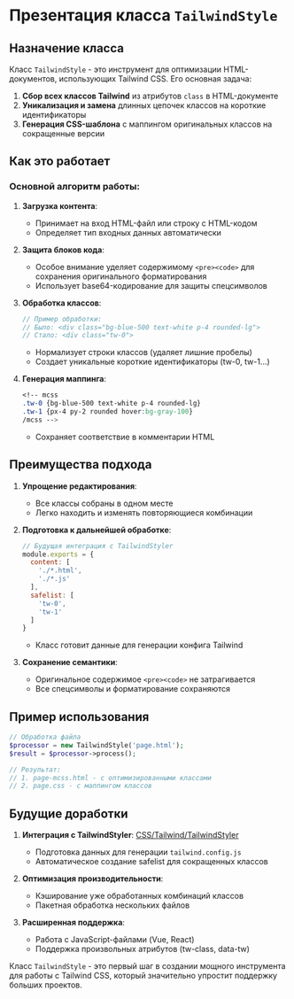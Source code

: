 # Презентация класса `TailwindStyle`

## Назначение класса

Класс `TailwindStyle` - это инструмент для оптимизации HTML-документов, использующих Tailwind CSS. Его основная задача:

1. **Сбор всех классов Tailwind** из атрибутов `class` в HTML-документе
2. **Уникализация и замена** длинных цепочек классов на короткие идентификаторы
3. **Генерация CSS-шаблона** с маппингом оригинальных классов на сокращенные версии

## Как это работает

### Основной алгоритм работы:

1. **Загрузка контента**:
   - Принимает на вход HTML-файл или строку с HTML-кодом
   - Определяет тип входных данных автоматически

2. **Защита блоков кода**:
   - Особое внимание уделяет содержимому `<pre><code>` для сохранения оригинального форматирования
   - Использует base64-кодирование для защиты спецсимволов

3. **Обработка классов**:
   ```php
   // Пример обработки:
   // Было: <div class="bg-blue-500 text-white p-4 rounded-lg">
   // Стало: <div class="tw-0">
   ```
   - Нормализует строки классов (удаляет лишние пробелы)
   - Создает уникальные короткие идентификаторы (tw-0, tw-1...)

4. **Генерация маппинга**:
   ```css
   <!-- mcss
   .tw-0 {bg-blue-500 text-white p-4 rounded-lg}
   .tw-1 {px-4 py-2 rounded hover:bg-gray-100}
   /mcss -->
   ```
   - Сохраняет соответствие в комментарии HTML

## Преимущества подхода

1. **Упрощение редактирования**:
   - Все классы собраны в одном месте
   - Легко находить и изменять повторяющиеся комбинации

2. **Подготовка к дальнейшей обработке**:
   ```javascript
   // Будущая интеграция с TailwindStyler
   module.exports = {
     content: [
       './*.html',
       './*.js'
     ],
     safelist: [
       'tw-0',
       'tw-1'
     ]
   }
   ```
   - Класс готовит данные для генерации конфига Tailwind

3. **Сохранение семантики**:
   - Оригинальное содержимое `<pre><code>` не затрагивается
   - Все спецсимволы и форматирование сохраняются

## Пример использования

```php
// Обработка файла
$processor = new TailwindStyle('page.html');
$result = $processor->process();

// Результат:
// 1. page-mcss.html - с оптимизированными классами
// 2. page.css - с маппингом классов
```

## Будущие доработки

1. **Интеграция с TailwindStyler**: [CSS/Tailwind/TailwindStyler ](https://github.com/aMagicMorgen/not-released/tree/a677d813e0596affcb87a00f3cc18445a2eb1275/CSS/Tailwind/TailwindStyler)
   - Подготовка данных для генерации `tailwind.config.js`
   - Автоматическое создание safelist для сокращенных классов

2. **Оптимизация производительности**:
   - Кэширование уже обработанных комбинаций классов
   - Пакетная обработка нескольких файлов

3. **Расширенная поддержка**:
   - Работа с JavaScript-файлами (Vue, React)
   - Поддержка произвольных атрибутов (tw-class, data-tw)

Класс `TailwindStyle` - это первый шаг в создании мощного инструмента для работы с Tailwind CSS, который значительно упростит поддержку больших проектов.
